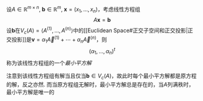 设$A\in \mathbb{R}^{m \times n},\; \boldsymbol b\in \mathbb{R}^m,\; \boldsymbol x = (x_1, \ldots ,x_n)$，考虑线性方程组
$$
A \boldsymbol x = \boldsymbol b
$$
设$\boldsymbol b$在$V_c(A) = \left< A^{(1)}, \ldots ,A^{(n)} \right>$中的[[Euclidean Space#正交子空间和正交投影|正交投影]]是$\boldsymbol v = \alpha_1 \vec{A}^{(1)}+ \cdots +\alpha_n \vec{A}^{(n)}$，则
$$
(\alpha_1, \ldots ,\alpha_n)^t
$$
称为该线性方程组的一个*最小平方解*

注意到该线性方程组有解当且仅当$\boldsymbol b\in V_c(A)$，故此时每个最小平方解都是原方程的解，反之亦然. 而当原方程组无解时，最小平方解总是存在的，当$A$列满秩时，最小平方解是唯一的



